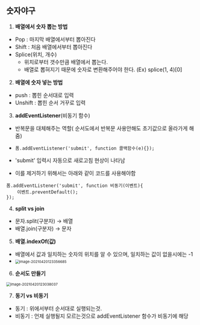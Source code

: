 ## 숫자야구



1. **배열에서 숫자 뽑는 방법**

* Pop : 마지막 배열에서부터 뽑아진다
* Shift : 처음 배열에서부터 뽑아진다
* Splice(위치, 개수) 
  * 위치로부터 갯수만큼 배열에서 뽑는다. 
  * 배열로 뽑혀지기 때문에 숫자로 변환해주어야 한다.  (Ex) splice(1, 4)[0]



2. **배열에 숫자 넣는 방법**

* push  :  뽑힌 순서대로 입력
* Unshift  : 뽑힌 순서 거꾸로 입력



3. **addEventListener**(비동기 함수)

* 반복문을 대체해주는 역할( 순서도에서 반복문 사용안해도 초기값으로 올라가게 해줌)

* ```폼.addEventListener('submit', function 콜백함수(e){});```

* 'submit' 입력시 자동으로 새로고침 현상이 나타남

* 이를 제거하기 위해서는 아래와 같이 코드를 사용해야함 

```폼.addEventListener('submit', function 비동기(이벤트){
폼.addEventListener('submit', function 비동기(이벤트){
    이벤트.preventDefault();
});
```



4. **split vs join**

* 문자.split(구분자) -> 배열
* 배열.join(구분자) -> 문자



5. **배열.indexOf(값)**

* 배열에서 값과 일치하는 숫자의 위치를 알 수 있으며, 일치하는 값이 없을시에는 -1
* <img src="숫자야구.assets/image-20210420123356685.png" alt="image-20210420123356685" style="zoom:67%;" />

6. **순서도 만들기**



<img src="숫자야구.assets/image-20210420123038037.png" alt="image-20210420123038037" style="zoom:67%;" />

7. **동기 vs 비동기**

* 동기 : 위에서부터 순서대로 실행되는것.
* 비동기 : 언제 실행될지 모르는것으로 addEventListener 함수가 비동기에 해당





​				



















